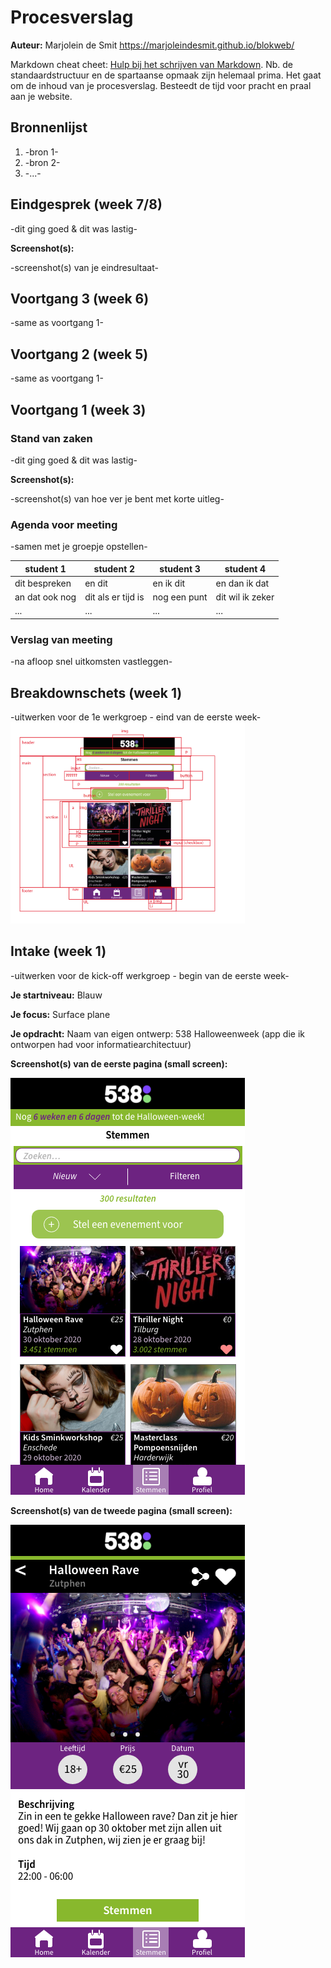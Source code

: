 # Procesverslag
**Auteur:** Marjolein de Smit
https://marjoleindesmit.github.io/blokweb/

Markdown cheat cheet: [Hulp bij het schrijven van Markdown](https://github.com/adam-p/markdown-here/wiki/Markdown-Cheatsheet). Nb. de standaardstructuur en de spartaanse opmaak zijn helemaal prima. Het gaat om de inhoud van je procesverslag. Besteedt de tijd voor pracht en praal aan je website.



## Bronnenlijst
1. -bron 1-
2. -bron 2-
3. -...-



## Eindgesprek (week 7/8)

-dit ging goed & dit was lastig-

**Screenshot(s):**

-screenshot(s) van je eindresultaat-



## Voortgang 3 (week 6)

-same as voortgang 1-



## Voortgang 2 (week 5)

-same as voortgang 1-



## Voortgang 1 (week 3)

### Stand van zaken

-dit ging goed & dit was lastig-

**Screenshot(s):**

-screenshot(s) van hoe ver je bent met korte uitleg-

### Agenda voor meeting

-samen met je groepje opstellen-

| student 1      | student 2          | student 3    | student 4        |
| ---            | ---                | ---          | ---              |
| dit bespreken  | en dit             | en ik dit    | en dan ik dat    |
| an dat ook nog | dit als er tijd is | nog een punt | dit wil ik zeker |
| ...            | ...                | ...          | ...              |

### Verslag van meeting

-na afloop snel uitkomsten vastleggen-



## Breakdownschets (week 1)

-uitwerken voor de 1e werkgroep - eind van de eerste week-
<img src="images/breakdownschets1.png" width="375px" alt="breakdownschets">


## Intake (week 1)
-uitwerken voor de kick-off werkgroep - begin van de eerste week-

**Je startniveau:** Blauw

**Je focus:** Surface plane

**Je opdracht:** Naam van eigen ontwerp: 538 Halloweenweek (app die ik ontworpen had voor informatiearchitectuur)

**Screenshot(s) van de eerste pagina (small screen):**

<img src="images/stempagina.png" width="375px" alt="screenshot van stem-pagina">

**Screenshot(s) van de tweede pagina (small screen):**

<img src="images/eventpagina.png" width="375px" alt="screenshot van event-pagina">
